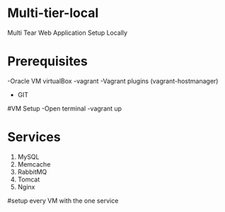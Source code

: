 # Multi-tier-local
Multi Tear Web Application Setup Locally
# Prerequisites 
  -Oracle VM virtualBox
  -vagrant
  -Vagrant plugins (vagrant-hostmanager)
  - GIT

#VM Setup
-Open terminal
-vagrant up

# Services
1. MySQL
2. Memcache
3. RabbitMQ
4. Tomcat
5. Nginx

#setup every VM with the one service 

